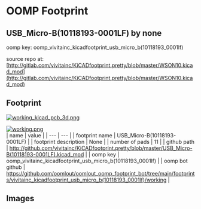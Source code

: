 # OOMP Footprint  
## USB_Micro-B(10118193-0001LF)  by none  
  
oomp key: oomp_vivitainc_kicadfootprint_usb_micro_b(10118193_0001lf)  
  
source repo at: [http://gitlab.com/vivitainc/KiCADfootprint.pretty/blob/master/WSON10.kicad_mod](http://gitlab.com/vivitainc/KiCADfootprint.pretty/blob/master/WSON10.kicad_mod)  
## Footprint  
  
[![working_kicad_pcb_3d.png](working_kicad_pcb_3d_600.png)](working_kicad_pcb_3d.png)  
  
[![working.png](working_600.png)](working.png)  
| name | value | 
| --- | --- | 
| footprint name | USB_Micro-B(10118193-0001LF) | 
| footprint description | None | 
| number of pads | 11 | 
| github path | http://github.com/vivitainc/KiCADfootprint.pretty/blob/master/USB_Micro-B(10118193-0001LF).kicad_mod | 
| oomp key | oomp_vivitainc_kicadfootprint_usb_micro_b(10118193_0001lf) | 
| oomp bot github | https://github.com/oomlout/oomlout_oomp_footprint_bot/tree/main/footprints/vivitainc_kicadfootprint_usb_micro_b(10118193_0001lf)/working | 
## Images  
